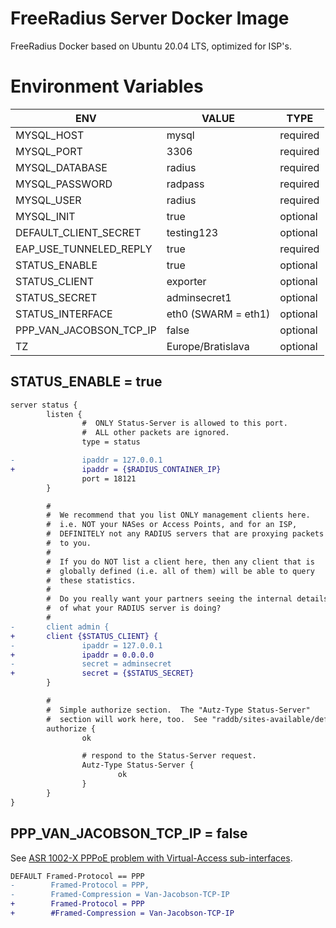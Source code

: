 # FreeRadius Server Docker Image

FreeRadius Docker based on Ubuntu 20.04 LTS, optimized for ISP's.

# Environment Variables

| ENV                         | VALUE              | TYPE     |
|-----------------------------|--------------------|----------|
| MYSQL_HOST                  | mysql              | required |
| MYSQL_PORT                  | 3306               | required |
| MYSQL_DATABASE              | radius             | required |
| MYSQL_PASSWORD              | radpass            | required |
| MYSQL_USER                  | radius             | required |
| MYSQL_INIT                  | true               | optional |
| DEFAULT_CLIENT_SECRET       | testing123         | optional |
| EAP_USE_TUNNELED_REPLY      | true               | required |
| STATUS_ENABLE               | true               | optional |
| STATUS_CLIENT               | exporter           | optional |
| STATUS_SECRET               | adminsecret1       | optional |
| STATUS_INTERFACE            | eth0 (SWARM = eth1)| optional |
| PPP_VAN_JACOBSON_TCP_IP     | false              | optional |
| TZ                          | Europe/Bratislava  | optional |

## STATUS_ENABLE = true

```diff
server status {
        listen {
                #  ONLY Status-Server is allowed to this port.
                #  ALL other packets are ignored.
                type = status

-               ipaddr = 127.0.0.1
+               ipaddr = {$RADIUS_CONTAINER_IP}
                port = 18121
        }

        #
        #  We recommend that you list ONLY management clients here.
        #  i.e. NOT your NASes or Access Points, and for an ISP,
        #  DEFINITELY not any RADIUS servers that are proxying packets
        #  to you.
        #
        #  If you do NOT list a client here, then any client that is
        #  globally defined (i.e. all of them) will be able to query
        #  these statistics.
        #
        #  Do you really want your partners seeing the internal details
        #  of what your RADIUS server is doing?
        #
-       client admin {
+       client {$STATUS_CLIENT} {
-               ipaddr = 127.0.0.1
+               ipaddr = 0.0.0.0
-               secret = adminsecret
+               secret = {$STATUS_SECRET}
        }

        #
        #  Simple authorize section.  The "Autz-Type Status-Server"
        #  section will work here, too.  See "raddb/sites-available/default".
        authorize {
                ok

                # respond to the Status-Server request.
                Autz-Type Status-Server {
                        ok
                }
        }
}
```

## PPP_VAN_JACOBSON_TCP_IP = false

See [ASR 1002-X PPPoE problem with Virtual-Access sub-interfaces](https://community.cisco.com/t5/other-service-provider-subjects/asr-1002-x-pppoe-problem-with-virtual-access-sub-interfaces/td-p/2665369).

```diff
DEFAULT Framed-Protocol == PPP
-        Framed-Protocol = PPP,
-        Framed-Compression = Van-Jacobson-TCP-IP
+        Framed-Protocol = PPP
+        #Framed-Compression = Van-Jacobson-TCP-IP
```
